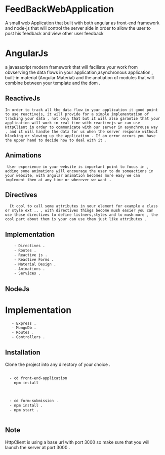 # FeedBackWebApplication
A small web  Application that built with  both angular as front-end framework and node-js that will control the server side  in order to allow the user to post his feedback and view other user feedback 


# AngularJs
  a javasacript modern framework that will faciliate your work from obvserving the data flows in your application,asynchronous application , built-in material (Angular Material) and the anotiation of modules that will combine between your template and the dom .
  
  ## ReactiveJs 
  
    In order to track all the data flow in your application it good point to use reactivejs, it will provide for a simple implementation of tracking your data , not only that but it will also garantie that your application will work in real time with reactivejs we can use HttpClient in order to communicate with our server in asynchrouse way , and it will handle the data for us when the server response without blocking or slowing up the application . If an error occurs you have the upper hand to decide how to deal with it .
    
  ## Animations 
  
     User experience in your website is important point to focus in , adding some animations will encourage the user to do someactions in your website, with angular animation becomes more easy we can implement them at any time or wherever we want .
     
  ## Directives 
  
      It cool to call some attributes in your element for example a class or style ext .. , with directives things become mush easier you can use those directives to define listners,styles and to mush more , the cool part about them is your can use them just like attributes .
      
 ## Implementation 
 
  ```bash
      - Directives .
      - Routes .
      - Reactive js .
      - Reactive Forms .
      - Material Design .
      - Animations .
      - Services .
  ```
  
## NodeJs 
  
  # Implementation 
  
   ```bash
      - Express .
      - MongoDb .
      - Routes .
      - Controllers .
   ```
  
## Installation 

   Clone the project into any directory of your choice .
   
   
```bash
  
  - cd front-end-application
  - npm install
  
```

```bash
  
  - cd form-submission .
  - npm install .
  - npm start .
  
```

## Note 

   HttpClient is using a base url with port 3000 so make sure that you will launch the server at port 3000 .
   
